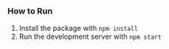 ### How to Run
1. Install the package with `npm install`
2. Run the development server with `npm start`
